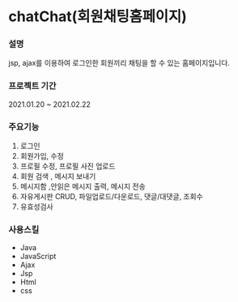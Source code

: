 # chatChat(회원채팅홈페이지)
### 설명  
 jsp, ajax를 이용하여 로그인한 회원끼리 채팅을 할 수 있는 홈페이지입니다.  
 

### 프로젝트 기간  
  2021.01.20 ~ 2021.02.22
  

### 주요기능
1. 로그인  
2. 회원가입, 수정  
3. 프로필 수정, 프로필 사진 업로드
4. 회원 검색 , 메시지 보내기
5. 메시지함 ,안읽은 메시지 출력, 메시지 전송  
6. 자유게시판 CRUD, 파일업로드/다운로드, 댓글/대댓글, 조회수
7. 유효성검사  


### 사용스킬
- Java
- JavaScript
- Ajax
- Jsp
- Html
- css





